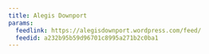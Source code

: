 ```yaml
---
title: Alegis Downport
params:
  feedlink: https://alegisdownport.wordpress.com/feed/
  feedid: a232b95b59d96701c8995a271b2c0ba1
---
```

